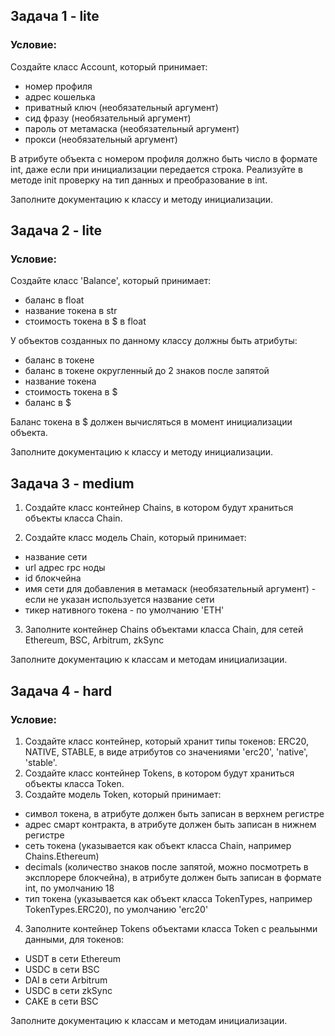 ## Задача 1 - lite
### Условие:

Создайте класс Account, который принимает:
- номер профиля
- адрес кошелька
- приватный ключ (необязательный аргумент)
- сид фразу (необязательный аргумент)
- пароль от метамаска (необязательный аргумент)
- прокси (необязательный аргумент)

В атрибуте объекта с номером профиля должно быть число в формате int,
даже если при инициализации передается строка. Реализуйте в методе init 
проверку на тип данных и преобразование в int.

Заполните документацию к классу и методу инициализации.


## Задача 2 - lite
### Условие:
Создайте класс 'Balance', который принимает:
- баланс в float
- название токена в str
- стоимость токена в $ в float

У объектов созданных по данному классу должны быть атрибуты:
- баланс в токене
- баланс в токене округленный до 2 знаков после запятой
- название токена
- стоимость токена в $
- баланс в $

Баланс токена в $ должен вычисляться в момент инициализации объекта.

Заполните документацию к классу и методу инициализации.


## Задача 3 - medium
1. Создайте класс контейнер Chains, в котором будут храниться объекты класса Chain.

2. Создайте класс модель Chain, который принимает:
- название сети
- url адрес rpc ноды
- id блокчейна
- имя сети для добавления в метамаск (необязательный аргумент) - если не указан используется название сети
- тикер нативного токена - по умолчанию 'ETH'

3. Заполните контейнер Chains объектами класса Chain, для сетей Ethereum, BSC, Arbitrum, zkSync

Заполните документацию к классам и методам инициализации.


## Задача 4 - hard

### Условие:
1. Создайте класс контейнер, который хранит типы токенов: ERC20, NATIVE, STABLE, в виде атрибутов со значениями 'erc20', 'native', 'stable'.
2. Создайте класс контейнер Tokens, в котором будут храниться объекты класса Token.
3. Создайте модель Token, который принимает:
- символ токена, в атрибуте должен быть записан в верхнем регистре
- адрес смарт контракта, в атрибуте должен быть записан в нижнем регистре
- сеть токена (указывается как объект класса Chain, например Chains.Ethereum)
- decimals (количество знаков после запятой, можно посмотреть в эксплорере блокчейна), в атрибуте должен быть записан в формате int, по умолчанию 18
- тип токена (указывается как объект класса TokenTypes, например TokenTypes.ERC20), по умолчанию 'erc20'
4. Заполните контейнер Tokens объектами класса Token с реальынми данными, для токенов:
- USDT в сети Ethereum
- USDC в сети BSC
- DAI в сети Arbitrum
- USDC в сети zkSync
- CAKE в сети BSC


Заполните документацию к классам и методам инициализации.


